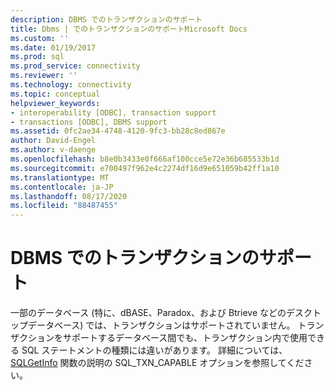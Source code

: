 ```yaml
---
description: DBMS でのトランザクションのサポート
title: Dbms | でのトランザクションのサポートMicrosoft Docs
ms.custom: ''
ms.date: 01/19/2017
ms.prod: sql
ms.prod_service: connectivity
ms.reviewer: ''
ms.technology: connectivity
ms.topic: conceptual
helpviewer_keywords:
- interoperability [ODBC], transaction support
- transactions [ODBC], DBMS support
ms.assetid: 0fc2ae34-4748-4120-9fc3-bb28c8ed867e
author: David-Engel
ms.author: v-daenge
ms.openlocfilehash: b8e0b3433e0f666af100cce5e72e36b685533b1d
ms.sourcegitcommit: e700497f962e4c2274df16d9e651059b42ff1a10
ms.translationtype: MT
ms.contentlocale: ja-JP
ms.lasthandoff: 08/17/2020
ms.locfileid: "88487455"
---
```

# <a name="transaction-support-in-dbmss"></a>DBMS でのトランザクションのサポート
一部のデータベース (特に、dBASE、Paradox、および Btrieve などのデスクトップデータベース) では、トランザクションはサポートされていません。 トランザクションをサポートするデータベース間でも、トランザクション内で使用できる SQL ステートメントの種類には違いがあります。 詳細については、 [SQLGetInfo](../../../odbc/reference/syntax/sqlgetinfo-function.md) 関数の説明の SQL_TXN_CAPABLE オプションを参照してください。
